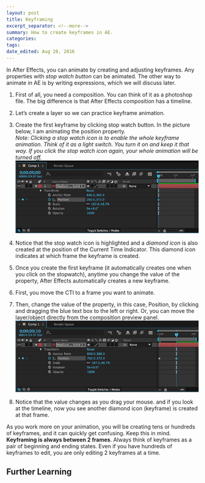 ```yaml
---
layout: post	
title: Keyframing
excerpt_separator: <!--more-->
summary: How to create keyframes in AE.
categories:
tags:
date_edited: Aug 28, 2016
---
```


In After Effects, you can animate by creating and adjusting keyframes. Any properties with *stop watch button* can be animated. The other way to animate in AE is by writing expressions, which we will discuss later.




1. First of all, you need a composition. You can think of it as a photoshop file. The big difference is that After Effects composition has a timeline.

2. Let’s create a layer so we can practice keyframe animation. 

3. Create the first keyframe by clicking stop watch button. In the picture below, I am animating the position property.  
*Note: Clicking a stop watch icon is to enable the whole keyframe animation. Think of it as a light switch. You turn it on and keep it that way. If you click the stop watch icon again, your whole animation will be turned off.*
![Creating the first keyframe](/images/keyframing/keyframe-1.png)

4. Notice that the stop watch icon is highlighted and a *diamond icon* is also created at the position of the Current Time Indicator. This diamond icon indicates at which frame the keyframe is created.

5. Once you create the first keyframe (it automatically creates one when you click on the stopwatch), anytime you change the value of the property, After Effects automatically creates a new keyframe.

6. First, you move the CTI to a frame you want to animate. 

7. Then, change the value of the property, in this case, Position, by clicking and dragging the blue text box to the left or right. Or, you can move the layer/object directly from the composition preview panel.
![the second keyframe](/images/keyframing/keyframe-2.png)

8. Notice that the value changes as you drag your mouse. and if you look at the timeline, now you see another diamond icon (keyframe) is created at that frame.

As you work more on your animation, you will be creating tens or hundreds of keyframes, and it can quickly get confusing. Keep this in mind. **Keyframing is always between 2 frames**. Always think of keyframes as a pair of beginning and ending states. Even if you have hundreds of keyframes to edit, you are only editing 2 keyframes at a time.





## Further Learning


<!-- footnotes -->
